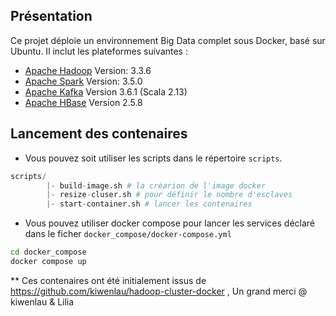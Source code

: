 ## Présentation

Ce projet déploie un environnement Big Data complet sous Docker, basé sur Ubuntu.
Il inclut les plateformes suivantes :

  * [Apache Hadoop](http://hadoop.apache.org/) Version: 3.3.6
  * [Apache Spark](https://spark.apache.org/) Version: 3.5.0
  * [Apache Kafka](https://kafka.apache.org/) Version 3.6.1 (Scala 2.13)
  * [Apache HBase](https://hbase.apache.org/) Version 2.5.8


## Lancement des contenaires

- Vous pouvez soit utiliser les scripts dans le répertoire `scripts`.

```python
scripts/
        |- build-image.sh # la créarion de l'image docker
        |- resize-cluser.sh # pour définir le nombre d'esclaves
        |- start-container.sh # lancer les contenaires
```
- Vous pouvez utiliser docker compose pour lancer les services déclaré dans le ficher `docker_compose/docker-compose.yml` 

```sh
cd docker_compose
docker compose up
```




** Ces contenaires ont été initialement issus de https://github.com/kiwenlau/hadoop-cluster-docker , Un grand merci @ kiwenlau & Lilia
